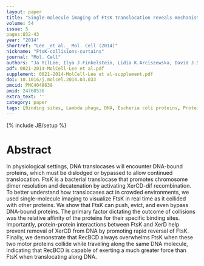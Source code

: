 ```yaml
---
layout: paper
title: "Single-molecule imaging of FtsK translocation reveals mechanistic features of protein-protein collisions on DNA."
volume: 54
issue: 5
pages:832-43
year: "2014"
shortref: "Lee _et al._ Mol. Cell (2014)"
nickname: "FtsK-collisions-curtains"
journal: "Mol. Cell"
authors: "Ja YilLee, Ilya J.Finkelstein, Lidia K.Arciszewska, David J.Sherratt, Eric C.Greene"
pdf: 0021-2014-MolCell-Lee et al.pdf
supplement: 0021-2014-MolCell-Lee et al-supplement.pdf
doi: 10.1016/j.molcel.2014.03.033
pmcid: PMC4048639
pmid: 24768536
extra_text: ''
category: paper
tags: [Binding sites, Lambda phage, DNA, Escheria coli proteins, Protein structure, Protein transport]
---
```

{% include JB/setup %}

# Abstract

In physiological settings, DNA translocases will encounter DNA-bound proteins, which must be dislodged or bypassed to allow continued translocation. FtsK is a bacterial translocase that promotes chromosome dimer resolution and decatenation by activating XerCD-dif recombination. To better understand how translocases act in crowded environments, we used single-molecule imaging to visualize FtsK in real time as it collided with other proteins. We show that FtsK can push, evict, and even bypass DNA-bound proteins. The primary factor dictating the outcome of collisions was the relative affinity of the proteins for their specific binding sites. Importantly, protein-protein interactions between FtsK and XerD help prevent removal of XerCD from DNA by promoting rapid reversal of FtsK. Finally, we demonstrate that RecBCD always overwhelms FtsK when these two motor proteins collide while traveling along the same DNA molecule, indicating that RecBCD is capable of exerting a much greater force than FtsK when translocating along DNA.
